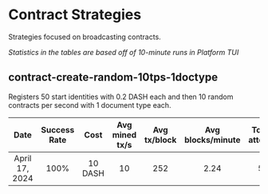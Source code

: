 # Contract Strategies
Strategies focused on broadcasting contracts.

*Statistics in the tables are based off of 10-minute runs in Platform TUI*

## contract-create-random-10tps-1doctype
Registers 50 start identities with 0.2 DASH each and then 10 random contracts per second with 1 document type each.

| Date | Success Rate | Cost | Avg mined tx/s | Avg tx/block | Avg blocks/minute | Total txs attempted | Nonce Errors | Timeout Errors | Other errors |
|:----------:|:----------:|:----------:|:----------:|:----------:|:----------:|:----------:|:----------:|:----------:|:----------:|
| April 17, 2024 | 100% | 10 DASH | 10 | 252 | 2.24 | 5957 | 3 | 81 | ? |
